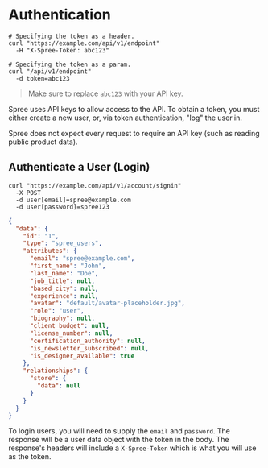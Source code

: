 # Authentication

```shell
# Specifying the token as a header.
curl "https://example.com/api/v1/endpoint"
  -H "X-Spree-Token: abc123"

# Specifying the token as a param.
curl "/api/v1/endpoint"
  -d token=abc123
```

> Make sure to replace `abc123` with your API key.

Spree uses API keys to allow access to the API.
To obtain a token, you must either create a new user, or, via token authentication, "log" the user in.

Spree does not expect every request to require an API key (such as reading public product data).

## Authenticate a User (Login)

```shell
curl "https://example.com/api/v1/account/signin"
  -X POST
  -d user[email]=spree@example.com
  -d user[password]=spree123
```

```json
{
  "data": {
    "id": "1",
    "type": "spree_users",
    "attributes": {
      "email": "spree@example.com",
      "first_name": "John",
      "last_name": "Doe",
      "job_title": null,
      "based_city": null,
      "experience": null,
      "avatar": "default/avatar-placeholder.jpg",
      "role": "user",
      "biography": null,
      "client_budget": null,
      "license_number": null,
      "certification_authority": null,
      "is_newsletter_subscribed": null,
      "is_designer_available": true
    },
    "relationships": {
      "store": {
        "data": null
      }
    }
  }
}
```

To login users, you will need to supply the `email` and `password`.
The response will be a user data object with the token in the body.
The response's headers will include a `X-Spree-Token` which is what you will use as the token.
